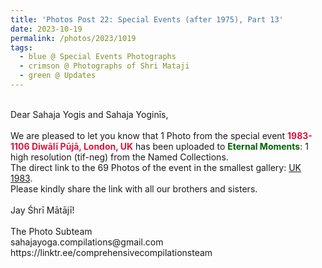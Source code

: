 ```yaml
---
title: 'Photos Post 22: Special Events (after 1975), Part 13'
date: 2023-10-19
permalink: /photos/2023/1019
tags:
  - blue @ Special Events Photographs
  - crimson @ Photographs of Shri Mataji
  - green @ Updates
---
```


<p>
<br>
Dear Sahaja Yogis and Sahaja Yoginīs,<br>
<br>
We are pleased to let you know that 1 Photo from the special event <font color="Crimson"><b>1983-1106 Diwālī Pūjā, London, UK</b></font> has been uploaded to <font color="DarkGreen"><b>Eternal Moments</b></font>: 1 high resolution (tif-neg) from the Named Collections.<br>
The direct link to the 69 Photos of the event in the smallest gallery: <a href="https://eternalmoments.smugmug.com/Countries/UK/1983"> UK 1983</a>.<br>
Please kindly share the link with all our brothers and sisters.<br>

<br>
Jay Śhrī Mātājī!<br>
<br>
The Photo Subteam<br>
sahajayoga.compilations@gmail.com<br>
https://linktr.ee/comprehensivecompilationsteam
</p>